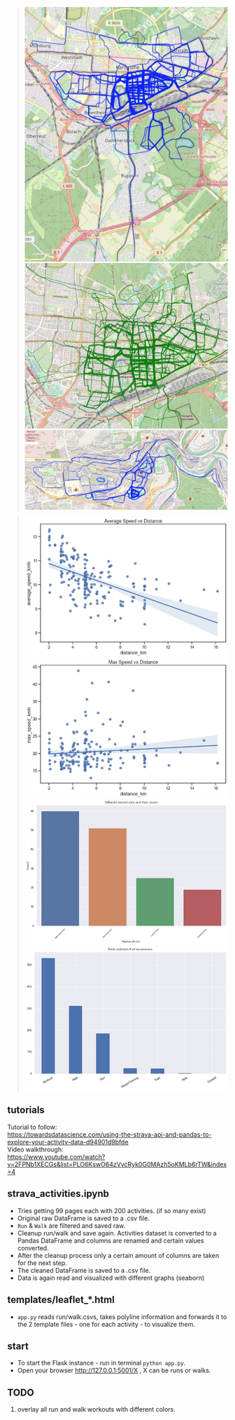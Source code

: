 >![](thumbnails/KA-run.jpg)
>![](thumbnails/KA-walk.jpg)
>![](thumbnails/VT-run.jpg)

>![](thumbnails/avg_speed_dist.jpg)
>![](thumbnails/max_speed_dist.jpg)
>![](thumbnails/countplot_runs.jpg)
>![](thumbnails/barplot_activities.jpg)

## tutorials
Tutorial to follow: </br>
https://towardsdatascience.com/using-the-strava-api-and-pandas-to-explore-your-activity-data-d94901d9bfde </br>
Video walkthrough: </br>
https://www.youtube.com/watch?v=2FPNb1XECGs&list=PLO6KswO64zVvcRyk0G0MAzh5oKMLb6rTW&index=4 </br>

## strava_activities.ipynb
- Tries getting 99 pages each with 200 activities. (if so many exist)</br>
- Original raw DataFrame is saved to a .csv file. </br>
- `Run` & `Walk` are filtered and saved raw. </br>
- Cleanup run/walk and save again. Activities dataset is converted to a Pandas DataFrame and columns are renamed and certain values converted. </br>
- After the cleanup process only a certain amount of columns are taken for the next step.</br>
- The cleaned DataFrame is saved to a .csv file. </br>
- Data is again read and visualized with different graphs (seaborn) </br>

## templates/leaflet_*.html 
- `app.py` reads run/walk.csvs, takes polyline information and forwards it to the 2 template files - one for each activity - to visualize them.

## start
- To start the Flask instance - run in terminal `python app.py`. </br>
- Open your browser http://127.0.0.1:5001/X , X can be runs or walks. </br>

## TODO
1. overlay all run and walk workouts with different colors.
